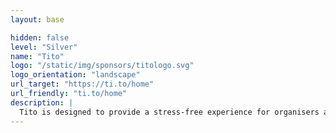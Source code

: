```yaml
---
layout: base

hidden: false
level: "Silver"
name: "Tito"
logo: "/static/img/sponsors/titologo.svg"
logo_orientation: "landscape"
url_target: "https://ti.to/home"
url_friendly: "ti.to/home"
description: |
  Tito is designed to provide a stress-free experience for organisers and attendees. We sweat the software details so that you can focus on planning a great event.
---
```

